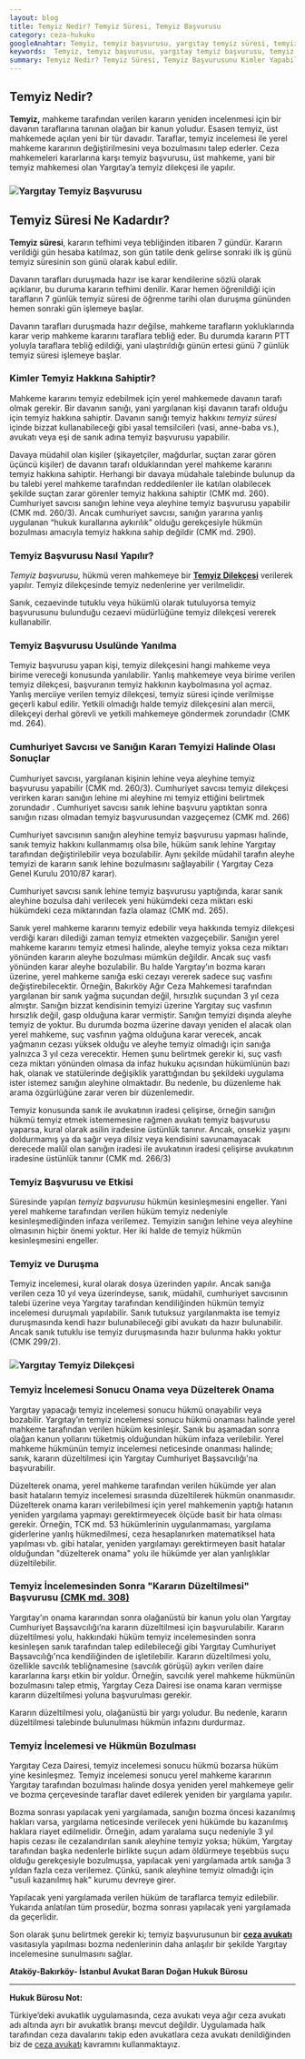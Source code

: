 ```yaml
---
layout: blog
title: Temyiz Nedir? Temyiz Süresi, Temyiz Başvurusu
category: ceza-hukuku
googleAnahtar: Temyiz, temyiz başvurusu, yargıtay temyiz süresi, temyiz dilekçesi, Ceza avukatı, avukat, ağır ceza avukatı, Onama, Bozma, bakırköy avukat, istanbul avukat, hukuk bürosu
keywords:  Temyiz, temyiz başvurusu, yargıtay temyiz başvurusu, temyiz dilekçesi, Ceza avukatı, avukat, ağır ceza avukatı, bakırköy avukat, istanbul avukat, temyiz başvuru dilekçesi, temyiz süresi, hukuk bürosu
summary: Temyiz Nedir? Temyiz Süresi, Temyiz Başvurusunu Kimler Yapabilir? Yargıtay Temyiz İncelemesi Duruşmalı mıdır? Temyiz İncelemesi Sonucu Onama, Düzelterek Onama ve Bozma Kararı
---
```


## Temyiz Nedir?

**Temyiz,** mahkeme tarafından verilen kararın yeniden incelenmesi için bir davanın taraflarına tanınan olağan bir kanun yoludur.  Esasen temyiz, üst mahkemede açılan yeni bir tür davadır. Taraflar, temyiz incelemesi ile yerel mahkeme kararının değiştirilmesini veya bozulmasını talep ederler. Ceza mahkemeleri kararlarına karşı temyiz başvurusu,  üst mahkeme,  yani bir temyiz mahkemesi  olan  Yargıtay’a temyiz dilekçesi  ile yapılır.


### ![Yargıtay Temyiz Başvurusu](https://camo.githubusercontent.com/e13824900dd05c77aa7cc5d1a4e9ae7a40169f17/687474703a2f2f692e68697a6c69726573696d2e636f6d2f3750426f426d2e6a7067 "Yargıtay Temyiz Başvurusu")

## Temyiz Süresi Ne Kadardır?

**Temyiz süresi**,  kararın tefhimi veya tebliğinden itibaren 7 gündür. Kararın verildiği gün hesaba katılmaz, son gün tatile denk gelirse sonraki ilk iş günü temyiz süresinin  son günü olarak kabul edilir.

Davanın tarafları duruşmada hazır ise karar kendilerine sözlü olarak açıklanır, bu duruma kararın tefhimi denilir. Karar hemen öğrenildiği için tarafların 7 günlük temyiz süresi de öğrenme tarihi olan duruşma gününden hemen sonraki gün işlemeye başlar.

Davanın tarafları duruşmada hazır değilse, mahkeme tarafların yokluklarında karar verip mahkeme kararını taraflara tebliğ eder.  Bu durumda kararın PTT yoluyla taraflara tebliğ edildiği, yani ulaştırıldığı günün ertesi günü 7 günlük temyiz süresi işlemeye başlar.

### Kimler Temyiz Hakkına Sahiptir?

Mahkeme kararını temyiz edebilmek için yerel mahkemede davanın tarafı olmak gerekir. Bir davanın sanığı, yani yargılanan kişi davanın tarafı olduğu için temyiz hakkına sahiptir. Davanın sanığı temyiz hakkını *temyiz süresi* içinde bizzat kullanabileceği gibi yasal temsilcileri (vasi, anne-baba vs.), avukatı  veya eşi de sanık adına temyiz başvurusu yapabilir.

Davaya müdahil olan kişiler (şikayetçiler, mağdurlar, suçtan zarar gören üçüncü kişiler) de davanın tarafı olduklarından yerel mahkeme kararını temyiz hakkına sahiptir. Herhangi bir davaya müdahale talebinde bulunup da bu talebi yerel mahkeme tarafından reddedilenler  ile katılan olabilecek şekilde suçtan zarar görenler temyiz hakkına sahiptir (CMK md. 260).
Cumhuriyet savcısı sanığın lehine veya aleyhine temyiz başvurusu yapabilir (CMK md. 260/3). Ancak cumhuriyet savcısı, sanığın yararına yanlış uygulanan “hukuk kurallarına aykırılık” olduğu gerekçesiyle hükmün bozulması amacıyla temyiz hakkına sahip değildir (CMK md. 290).

### Temyiz Başvurusu Nasıl Yapılır?


*Temyiz başvurusu,* hükmü veren mahkemeye bir [**Temyiz Dilekçesi**](http://barandogan.av.tr/blog/ceza-hukuku/temyiz-dilekcesi-ornegi.html) verilerek yapılır. Temyiz dilekçesinde temyiz nedenlerine yer verilmelidir.

Sanık, cezaevinde tutuklu veya hükümlü olarak tutuluyorsa temyiz başvurusunu bulunduğu cezaevi müdürlüğüne temyiz dilekçesi vererek kullanabilir.

### Temyiz Başvurusu Usulünde Yanılma

Temyiz başvurusu yapan kişi, temyiz dilekçesini hangi mahkeme veya birime vereceği konusunda yanılabilir. Yanlış mahkemeye veya birime verilen temyiz dilekçesi, başvuranın temyiz hakkının kaybolmasına yol açmaz. Yanlış merciiye verilen temyiz dilekçesi, temyiz süresi içinde verilmişse geçerli kabul edilir. Yetkili olmadığı halde temyiz dilekçesini alan mercii, dilekçeyi derhal  görevli  ve yetkili mahkemeye göndermek zorundadır  (CMK md. 264).

### Cumhuriyet Savcısı ve Sanığın Kararı Temyizi Halinde Olası Sonuçlar

Cumhuriyet savcısı, yargılanan kişinin lehine veya aleyhine temyiz başvurusu yapabilir (CMK md. 260/3). Cumhuriyet savcısı temyiz dilekçesi verirken kararı sanığın lehine mi aleyhine mi temyiz ettiğini belirtmek  zorundadır . Cumhuriyet savcısı sanık lehine başvuru yaptıktan sonra sanığın rızası olmadan temyiz başvurusundan vazgeçemez (CMK md. 266)

Cumhuriyet savcısının sanığın aleyhine temyiz başvurusu yapması halinde, sanık temyiz hakkını kullanmamış olsa bile, hüküm sanık lehine Yargıtay tarafından değiştirilebilir veya bozulabilir.  Aynı şekilde müdahil tarafın aleyhe temyizi de kararın sanık lehine bozulmasını sağlayabilir ( Yargıtay Ceza Genel Kurulu 2010/87 karar).

Cumhuriyet savcısı sanık lehine temyiz başvurusu yaptığında,  karar sanık aleyhine bozulsa dahi verilecek yeni hükümdeki ceza miktarı eski hükümdeki ceza miktarından fazla olamaz (CMK md. 265).

Sanık yerel mahkeme kararını temyiz edebilir veya hakkında temyiz dilekçesi verdiği kararı dilediği zaman temyiz etmekten vazgeçebilir. Sanığın yerel mahkeme kararını temyiz etmesi halinde, aleyhe temyiz yoksa ceza miktarı yönünden kararın aleyhe bozulması mümkün değildir. Ancak suç vasfı yönünden karar aleyhe bozulabilir. Bu halde Yargıtay’ın bozma kararı üzerine,  yerel mahkeme sanığa eski cezayı vererek sadece suç vasfını değiştirebilecektir. Örneğin, Bakırköy Ağır Ceza Mahkemesi tarafından yargılanan bir sanık yağma suçundan değil, hırsızlık suçundan 3 yıl ceza almıştır. Sanığın bizzat kendisinin temyizi üzerine Yargıtay suç vasfının hırsızlık değil, gasp olduğuna karar vermiştir. Sanığın temyizi dışında aleyhe temyiz de yoktur. Bu durumda bozma üzerine davayı yeniden el alacak olan yerel mahkeme, suç vasfının yağma olduğuna karar verecek, ancak yağmanın cezası yüksek olduğu ve aleyhe temyiz olmadığı için sanığa yalnızca 3 yıl ceza verecektir. Hemen şunu belirtmek gerekir ki, suç vasfı ceza miktarı yönünden olmasa da infaz hukuku açısından hükümlünün bazı hak, olanak ve statülerinde değişiklik yarattığından bu şekildeki uygulama ister istemez sanığın aleyhine olmaktadır. Bu nedenle, bu düzenleme hak arama özgürlüğüne zarar veren bir düzenlemedir.

Temyiz konusunda sanık ile avukatının iradesi çelişirse, örneğin sanığın hükmü temyiz etmek istememesine rağmen  avukatı temyiz başvurusu yaparsa, kural olarak asilin iradesine üstünlük tanınır. Ancak,  onsekiz  yaşını doldurmamış ya da sağır veya dilsiz veya kendisini savunamayacak derecede malûl olan sanığın iradesi ile avukatının  iradesi çelişirse avukatının iradesine üstünlük tanınır (CMK md.  266/3)

### Temyiz Başvurusu ve Etkisi

Süresinde yapılan *temyiz başvurusu* hükmün kesinleşmesini engeller. Yani yerel mahkeme tarafından verilen hüküm temyiz nedeniyle kesinleşmediğinden infaza verilemez. Temyizin sanığın lehine veya aleyhine olmasının hiçbir önemi yoktur. Her iki halde de temyiz hükmün kesinleşmesini engeller.

### Temyiz ve Duruşma

Temyiz incelemesi, kural olarak dosya üzerinden yapılır. Ancak sanığa verilen ceza 10 yıl veya üzerindeyse, sanık, müdahil, cumhuriyet savcısının talebi üzerine veya Yargıtay tarafından kendiliğinden hükmün temyiz incelemesi duruşmalı yapılabilir.
Sanık tutuksuz yargılanmakta ise temyiz duruşmasında kendi hazır bulunabileceği gibi avukatı da hazır bulunabilir. Ancak sanık tutuklu ise temyiz duruşmasında hazır bulunma hakkı yoktur (CMK 299/2).

### ![Yargıtay Temyiz Dilekçesi](https://camo.githubusercontent.com/e162db5ffa0d03ce19c3582b3a7ff183767598a5/687474703a2f2f692e68697a6c69726573696d2e636f6d2f317270594a312e6a7067 "Yargıtay Temyiz Dilekçesi")


### Temyiz İncelemesi Sonucu Onama veya Düzelterek Onama

Yargıtay yapacağı temyiz incelemesi sonucu hükmü onayabilir veya bozabilir. Yargıtay’ın temyiz incelemesi sonucu hükmü onaması halinde yerel mahkeme tarafından verilen hüküm kesinleşir. Sanık bu aşamadan sonra olağan kanun yollarını tüketmiş olduğundan hüküm infaza verilebilir. Yerel mahkeme hükmünün temyiz incelemesi neticesinde onanması halinde; sanık, kararın düzeltilmesi için Yargıtay Cumhuriyet Başsavcılığı'na başvurabilir. 

Düzelterek onama, yerel mahkeme tarafından verilen hükümde yer alan basit hataların temyiz incelemesi sırasında düzeltilerek hükmün  onanmasıdır. Düzelterek onama kararı verilebilmesi için yerel mahkemenin yaptığı hatanın yeniden yargılama yapmayı gerektirmeyecek ölçüde basit bir hata olması gerekir. Örneğin, TCK md. 53 hükümlerinin uygulanmaması, yargılama giderlerine yanlış hükmedilmesi, ceza hesaplanırken matematiksel hata yapılması vb. gibi hatalar, yeniden yargılamayı gerektirmeyen basit hatalar olduğundan "düzelterek onama" yolu ile hükümde yer alan yanlışlıklar düzeltilebilir.


### Temyiz İncelemesinden Sonra "Kararın Düzeltilmesi" Başvurusu [(CMK md. 308)](http://www.turkhukuksitesi.com/mevzuat.php?mid=6164)

Yargıtay’ın onama kararından sonra olağanüstü bir kanun yolu olan Yargıtay Cumhuriyet Başsavcılığı’na kararın düzeltilmesi için başvurulabilir. Kararın düzeltilmesi yolu, hakkındaki hüküm temyiz incelemesinden sonra kesinleşen sanık tarafından talep edilebileceği gibi Yargıtay Cumhuriyet Başsavcılığı'nca kendiliğinden de işletilebilir. Kararın düzeltilmesi yolu, özellikle savcılık tebliğnamesine (savcılık görüşü) aykırı verilen daire kararlarına karşı etkin bir yoldur. Örneğin, savcılık yerel mahkeme hükmünün bozulmasını talep etmiş, Yargıtay Ceza Dairesi ise onama kararı vermişse kararın düzeltilmesi yoluna başvurulması gerekir.

Kararın düzeltilmesi yolu, olağanüstü bir yargı yoludur. Bu nedenle, kararın düzeltilmesi talebinde bulunulması hükmün infazını durdurmaz. 

### Temyiz İncelemesi ve Hükmün Bozulması

Yargıtay Ceza Dairesi, temyiz incelemesi sonucu hükmü bozarsa hüküm yine kesinleşmez. Temyiz incelemesi sonucu yerel mahkeme kararının Yargıtay tarafından bozulması halinde dosya yeniden yerel mahkemeye gelir ve bozma çerçevesinde taraflar davet edilerek yeniden bir yargılama yapılır.

Bozma sonrası yapılacak yeni yargılamada, sanığın bozma öncesi kazanılmış hakları varsa, yargılama neticesinde verilecek yeni hükümde bu kazanılmış haklara riayet edilmelidir. Örneğin, adam yaralama suçu nedeniyle 3 yıl hapis cezası ile cezalandırılan sanık aleyhine temyiz yoksa; hüküm, Yargıtay tarafından başka nedenlerle birlikte suçun adam öldürmeye teşebbüs suçu olduğu gerekçesiyle bozulmuşsa, yapılacak yeni yargılamada artık sanığa 3 yıldan fazla ceza verilemez. Çünkü, sanık aleyhine temyiz olmadığı için "usuli kazanılmış hak" kurumu devreye girer.


Yapılacak yeni yargılamada verilen hüküm de taraflarca temyiz edilebilir. Yukarıda anlatılan tüm prosedür, bozma sonrası yapılacak yeni yargılamada da geçerlidir.

Son olarak şunu belirtmek gerekir ki; temyiz başvurusunun bir [**ceza avukatı**](http://barandogan.av.tr/blog/ceza-hukuku/ceza-avukatinin-islevi.html) vasıtasıyla yapılması bozma nedenlerinin daha anlaşılır bir şekilde Yargıtay incelemesine sunulmasını sağlar.



**Ataköy-Bakırköy- İstanbul Avukat Baran Doğan Hukuk Bürosu**

______________________________________________________________________________________________________________________________________

**Hukuk Bürosu Not:**

Türkiye’deki avukatlık uygulamasında, ceza avukatı veya ağır ceza avukatı adı altında ayrı bir avukatlık branşı mevcut değildir. Uygulamada halk tarafından ceza davalarını takip eden avukatlara ceza avukatı denildiğinden biz de [ceza avukatı](https://barandogan.av.tr/blog/ceza-hukuku/ceza-avukatinin-islevi.html) kavramını kullanmaktayız.




